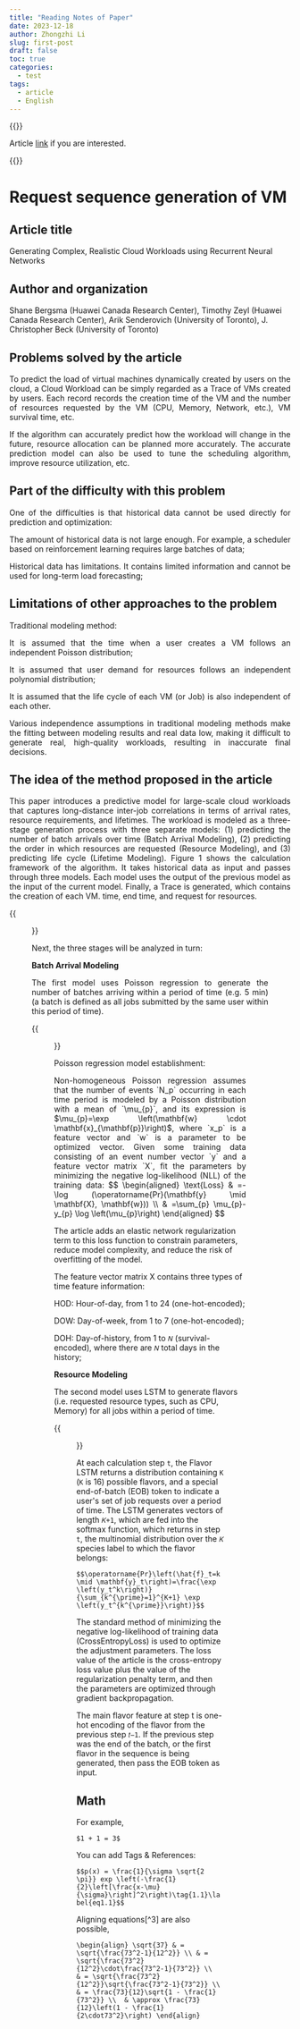 ```yaml
---
title: "Reading Notes of Paper"
date: 2023-12-18
author: Zhongzhi Li
slug: first-post
draft: false
toc: true
categories:
  - test
tags:
  - article
  - English
---
```


{{<block class="reminder">}}

Article [link](https://tidel.mie.utoronto.ca/pubs/tracegen_camera_20210926.pdf) if you are interested.

{{<end>}}

# Request sequence generation of VM
## Article title

Generating Complex, Realistic Cloud Workloads using Recurrent Neural Networks

## Author and organization

Shane Bergsma (Huawei Canada Research Center), Timothy Zeyl (Huawei Canada Research Center), Arik Senderovich (University of Toronto), J. Christopher Beck (University of Toronto)

## Problems solved by the article

<p style="text-align: justify;">To predict the load of virtual machines dynamically created by users on the cloud, a Cloud Workload can be simply regarded as a Trace of VMs created by users. Each record records the creation time of the VM and the number of resources requested by the VM (CPU, Memory, Network, etc.), VM survival time, etc.</p>

<p style="text-align: justify;">If the algorithm can accurately predict how the workload will change in the future, resource allocation can be planned more accurately. The accurate prediction model can also be used to tune the scheduling algorithm, improve resource utilization, etc.</p>

## Part of the difficulty with this problem

<p style="text-align: justify;">One of the difficulties is that historical data cannot be used directly for prediction and optimization:</p>

<p style="text-align: justify;">The amount of historical data is not large enough. For example, a scheduler based on reinforcement learning requires large batches of data;</p>

<p style="text-align: justify;">Historical data has limitations. It contains limited information and cannot be used for long-term load forecasting;</p>

## Limitations of other approaches to the problem

<p style="text-align: justify;">Traditional modeling method:</p>

<p style="text-align: justify;">It is assumed that the time when a user creates a VM follows an independent Poisson distribution;</p>

<p style="text-align: justify;">It is assumed that user demand for resources follows an independent polynomial distribution;</p>

<p style="text-align: justify;">It is assumed that the life cycle of each VM (or Job) is also independent of each other.</p>

<p style="text-align: justify;">Various independence assumptions in traditional modeling methods make the fitting between modeling results and real data low, making it difficult to generate real, high-quality workloads, resulting in inaccurate final decisions.</p>

## The idea of the method proposed in the article

<p style="text-align: justify;">This paper introduces a predictive model for large-scale cloud workloads that captures long-distance inter-job correlations in terms of arrival rates, resource requirements, and lifetimes. The workload is modeled as a three-stage generation process with three separate models: (1) predicting the number of batch arrivals over time (Batch Arrival Modeling), (2) predicting the order in which resources are requested (Resource Modeling), and (3) predicting life cycle (Lifetime Modeling). Figure 1 shows the calculation framework of the algorithm. It takes historical data as input and passes through three models. Each model uses the output of the previous model as the input of the current model. Finally, a Trace is generated, which contains the creation of each VM. time, end time, and request for resources.</p>

{{<figure src="https://raw.githubusercontent.com/zhongzhili/zhongzhili.github.io/master/content/en/fig/20231218-1.png" title="Figure 1. Three-stage workload generation process in a cycle" width="260">}}

Next, the three stages will be analyzed in turn:

**Batch Arrival Modeling**

<p style="text-align: justify;">The first model uses Poisson regression to generate the number of batches arriving within a period of time (e.g. 5 min) (a batch is defined as all jobs submitted by the same user within this period of time).</p>

{{<figure src="https://raw.githubusercontent.com/zhongzhili/zhongzhili.github.io/master/content/en/fig/20231218-2.png" width="500">}}

Poisson regression model establishment:

<p style="text-align: justify;">Non-homogeneous Poisson regression assumes that the number of events `N_p` occurring in each time period is modeled by a Poisson distribution with a mean of `\mu_{p}`, and its expression is $\mu_{p}=\exp \left(\mathbf{w} \cdot \mathbf{x}_{\mathbf{p}}\right)$, where `x_p` is a feature vector and `w` is a parameter to be optimized vector. Given some training data consisting of an event number vector `y` and a feature vector matrix `X`, fit the parameters by minimizing the negative log-likelihood (NLL) of the training data:
$$
\begin{aligned}
\text{Loss} & =-\log (\operatorname{Pr}(\mathbf{y} \mid \mathbf{X}, \mathbf{w})) \\
& =\sum_{p} \mu_{p}-y_{p} \log \left(\mu_{p}\right)
\end{aligned}
$$



The article adds an elastic network regularization term to this loss function to constrain parameters, reduce model complexity, and reduce the risk of overfitting of the model.

The feature vector matrix X contains three types of time feature information:

HOD: Hour-of-day, from 1 to 24 (one-hot-encoded);

DOW: Day-of-week, from 1 to 7 (one-hot-encoded);

DOH: Day-of-history, from 1 to `𝑁` (survival-encoded), where there are `𝑁` total days in the history;

**Resource Modeling**

The second model uses LSTM to generate flavors (i.e. requested resource types, such as CPU, Memory) for all jobs within a period of time.

{{<figure src="https://raw.githubusercontent.com/zhongzhili/zhongzhili.github.io/master/content/en/fig/20231218-3.png" width="500">}}

At each calculation step `t`, the Flavor LSTM returns a distribution containing `K` (`K` is 16) possible flavors, and a special end-of-batch (EOB) token to indicate a user's set of job requests over a period of time. The LSTM generates vectors of length `𝐾+1`, which are fed into the softmax function, which returns in step `t`, the multinomial distribution over the `𝐾` species label to which the flavor belongs:

`$$\operatorname{Pr}\left(\hat{f}_t=k \mid \mathbf{y}_t\right)=\frac{\exp \left(y_t^k\right)}{\sum_{k^{\prime}=1}^{K+1} \exp \left(y_t^{k^{\prime}}\right)}$$`

The standard method of minimizing the negative log-likelihood of training data (CrossEntropyLoss) is used to optimize the adjustment parameters. The loss value of the article is the cross-entropy loss value plus the value of the regularization penalty term, and then the parameters are optimized through gradient backpropagation.

The main flavor feature at step t is one-hot encoding of the flavor from the previous step `𝑡−1`. If the previous step was the end of the batch, or the first flavor in the sequence is being generated, then pass the EOB token as input.

## Math

For example, 

`$1 + 1 = 3$`

You can add Tags & References:

`$$p(x) = \frac{1}{\sigma \sqrt{2 \pi}} exp \left(-\frac{1}{2}\left[\frac{x-\mu}{\sigma}\right]^2\right)\tag{1.1}\label{eq1.1}$$`

Aligning equations[^3] are also possible, 

`\begin{align}
\sqrt{37} & = \sqrt{\frac{73^2-1}{12^2}} \\
 & = \sqrt{\frac{73^2}{12^2}\cdot\frac{73^2-1}{73^2}} \\ 
 & = \sqrt{\frac{73^2}{12^2}}\sqrt{\frac{73^2-1}{73^2}} \\
 & = \frac{73}{12}\sqrt{1 - \frac{1}{73^2}} \\ 
 & \approx \frac{73}{12}\left(1 - \frac{1}{2\cdot73^2}\right)
\end{align}`